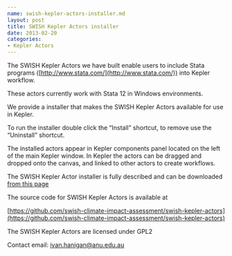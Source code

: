 ```yaml
---
name: swish-kepler-actors-installer.md
layout: post
title: SWISH Kepler Actors installer
date: 2013-02-20
categories: 
- Kepler Actors
--- 
```


The SWISH Kepler Actors we have built enable users to include Stata programs ([http://www.stata.com/](http://www.stata.com/)) into Kepler workflow.

These actors currently work with Stata 12 in Windows environments.

We provide a installer that makes the SWISH Kepler Actors available for use in Kepler.

To run the installer double click the “Install” shortcut, to remove use the “Uninstall” shortcut.

The installed actors appear in Kepler components panel located on the left of the main Kepler window. In Kepler the actors can be dragged and dropped onto the canvas, and linked to other actors to create workflows.

The SWISH Kepler Actor installer is fully described and can be downloaded [from this page](/tools/swishkepleractorsinstaller/swishkepleractorsinstaller-details.html)

The source code for SWISH Kepler Actors is available at

[https://github.com/swish-climate-impact-assessment/swish-kepler-actors](https://github.com/swish-climate-impact-assessment/swish-kepler-actors)

The SWISH Kepler Actors are licensed under GPL2

Contact email: ivan.hanigan@anu.edu.au

 
